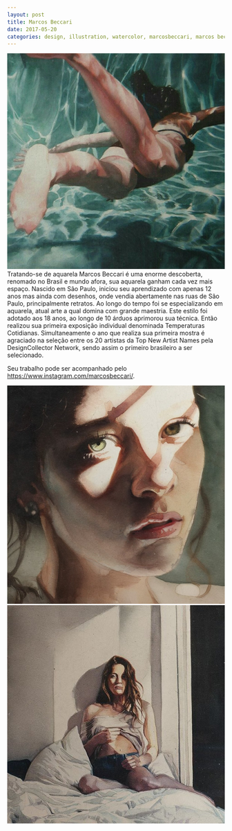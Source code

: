```yaml
---
layout: post
title: Marcos Beccari
date: 2017-05-20
categories: design, illustration, watercolor, marcosbeccari, marcos beccari,
---
```


<img src="/images/fulls/Marcos Beccari - 1.jpg" class="fit image"> Tratando-se de aquarela Marcos Beccari é uma enorme descoberta, renomado no Brasil e mundo afora, sua aquarela ganham cada vez mais espaço. Nascido em São Paulo, iniciou seu aprendizado com apenas 12 anos mas ainda com desenhos, onde vendia abertamente nas ruas de São Paulo, principalmente retratos. Ao longo do tempo foi se especializando em aquarela, atual arte a qual domina com grande maestria. Este estilo foi adotado aos 18 anos, ao longo de 10 árduos aprimorou sua técnica. Então realizou sua primeira exposição individual denominada Temperaturas Cotidianas. Simultaneamente o ano que realiza sua primeira mostra é agraciado na seleção entre os 20 artistas da Top New Artist Names pela  DesignCollector Network, sendo assim o primeiro brasileiro a ser selecionado.

Seu trabalho pode ser acompanhado pelo <a href="https://www.instagram.com/marcosbeccari/">https://www.instagram.com/marcosbeccari/</a>.


<img src="/images/fulls/Marcos Beccari - 2.jpg" class="fit image">
<img src="/images/fulls/Marcos Beccari - 3.jpg " class="fit image">
